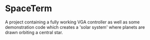 # SpaceTerm
A project containing a fully working VGA controller as well as some demonstration code which creates a 'solar system' where planets are drawn orbiting a central star.
